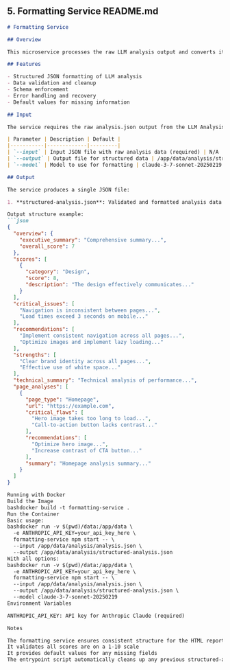 ## 5. Formatting Service README.md

```markdown
# Formatting Service

## Overview

This microservice processes the raw LLM analysis output and converts it into a structured, consistent JSON format that's easier to use in downstream processes like report generation. It validates the structure, fills in missing data, and ensures numerical scores are properly formatted.

## Features

- Structured JSON formatting of LLM analysis
- Data validation and cleanup
- Schema enforcement
- Error handling and recovery
- Default values for missing information

## Input

The service requires the raw analysis.json output from the LLM Analysis Service:

| Parameter | Description | Default |
|-----------|-------------|---------|
| `--input` | Input JSON file with raw analysis data (required) | N/A |
| `--output` | Output file for structured data | /app/data/analysis/structured-analysis.json |
| `--model` | Model to use for formatting | claude-3-7-sonnet-20250219 |

## Output

The service produces a single JSON file:

1. **structured-analysis.json**: Validated and formatted analysis data

Output structure example:
```json
{
  "overview": {
    "executive_summary": "Comprehensive summary...",
    "overall_score": 7
  },
  "scores": [
    {
      "category": "Design",
      "score": 8,
      "description": "The design effectively communicates..."
    }
  ],
  "critical_issues": [
    "Navigation is inconsistent between pages...",
    "Load times exceed 3 seconds on mobile..."
  ],
  "recommendations": [
    "Implement consistent navigation across all pages...",
    "Optimize images and implement lazy loading..."
  ],
  "strengths": [
    "Clear brand identity across all pages...",
    "Effective use of white space..."
  ],
  "technical_summary": "Technical analysis of performance...",
  "page_analyses": [
    {
      "page_type": "Homepage",
      "url": "https://example.com",
      "critical_flaws": [
        "Hero image takes too long to load...",
        "Call-to-action button lacks contrast..."
      ],
      "recommendations": [
        "Optimize hero image...",
        "Increase contrast of CTA button..."
      ],
      "summary": "Homepage analysis summary..."
    }
  ]
}

Running with Docker
Build the Image
bashdocker build -t formatting-service .
Run the Container
Basic usage:
bashdocker run -v $(pwd)/data:/app/data \
  -e ANTHROPIC_API_KEY=your_api_key_here \
  formatting-service npm start -- \
  --input /app/data/analysis/analysis.json \
  --output /app/data/analysis/structured-analysis.json
With all options:
bashdocker run -v $(pwd)/data:/app/data \
  -e ANTHROPIC_API_KEY=your_api_key_here \
  formatting-service npm start -- \
  --input /app/data/analysis/analysis.json \
  --output /app/data/analysis/structured-analysis.json \
  --model claude-3-7-sonnet-20250219
Environment Variables

ANTHROPIC_API_KEY: API key for Anthropic Claude (required)

Notes

The formatting service ensures consistent structure for the HTML report generation
It validates all scores are on a 1-10 scale
It provides default values for any missing fields
The entrypoint script automatically cleans up any previous structured-analysis.json file before starting